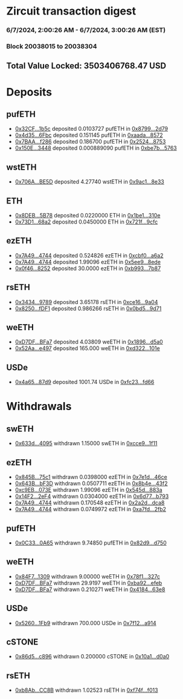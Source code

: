 # Zircuit transaction digest
### 6/7/2024, 2:00:26 AM - 6/7/2024, 3:00:26 AM (EST)
### Block 20038015 to 20038304

## Total Value Locked: 3503406768.47 USD

# Deposits
## pufETH
- [0x32CF...1b5c](https://etherscan.io/address/0x32CFE152AC2b63753CEef8873c8A649B3c171b5c) deposited 0.0103727 pufETH in [0x8799...2d79](https://etherscan.io/tx/0x32CFE152AC2b63753CEef8873c8A649B3c171b5c)
- [0x4d35...6Fbc](https://etherscan.io/address/0x4d351e762aa0e8D345CefF8Da5ed3D2FCa686Fbc) deposited 0.151145 pufETH in [0xaada...8572](https://etherscan.io/tx/0x4d351e762aa0e8D345CefF8Da5ed3D2FCa686Fbc)
- [0x7BAA...f286](https://etherscan.io/address/0x7BAAe3c79E69BdE152650A809B7817788056f286) deposited 0.186700 pufETH in [0x2524...8753](https://etherscan.io/tx/0x7BAAe3c79E69BdE152650A809B7817788056f286)
- [0x150E...3448](https://etherscan.io/address/0x150E9c31870a99cE35E95C319474edc84BA93448) deposited 0.000889090 pufETH in [0xbe7b...5763](https://etherscan.io/tx/0x150E9c31870a99cE35E95C319474edc84BA93448)
## wstETH
- [0x706A...BE5D](https://etherscan.io/address/0x706A1299a4A93b2C00Dd932B238d9739d788BE5D) deposited 4.27740 wstETH in [0x9ac1...8e33](https://etherscan.io/tx/0x706A1299a4A93b2C00Dd932B238d9739d788BE5D)
## ETH
- [0x8DEB...5B78](https://etherscan.io/address/0x8DEB9FfeA3688d48E7d14fe47B346eCc524B5B78) deposited 0.0220000 ETH in [0x1be1...310e](https://etherscan.io/tx/0x8DEB9FfeA3688d48E7d14fe47B346eCc524B5B78)
- [0x73D1...68a2](https://etherscan.io/address/0x73D1aF7dae6521F65cEe4A04ABbd09C0df6e68a2) deposited 0.0450000 ETH in [0x721f...9cfc](https://etherscan.io/tx/0x73D1aF7dae6521F65cEe4A04ABbd09C0df6e68a2)
## ezETH
- [0x7A49...4744](https://etherscan.io/address/0x7A493Be5c2ce014cD049Bf178a1ac0Db1B434744) deposited 0.524826 ezETH in [0xcbf0...a6a2](https://etherscan.io/tx/0x7A493Be5c2ce014cD049Bf178a1ac0Db1B434744)
- [0x7A49...4744](https://etherscan.io/address/0x7A493Be5c2ce014cD049Bf178a1ac0Db1B434744) deposited 1.99096 ezETH in [0x5ee9...8ede](https://etherscan.io/tx/0x7A493Be5c2ce014cD049Bf178a1ac0Db1B434744)
- [0x0f46...8252](https://etherscan.io/address/0x0f46a35E2e65DE478c55a3A3b1d827F08a158252) deposited 30.0000 ezETH in [0xb993...7b87](https://etherscan.io/tx/0x0f46a35E2e65DE478c55a3A3b1d827F08a158252)
## rsETH
- [0x3434...9789](https://etherscan.io/address/0x34349c5569e7B846c3558961552D2202760A9789) deposited 3.65178 rsETH in [0xce16...9a04](https://etherscan.io/tx/0x34349c5569e7B846c3558961552D2202760A9789)
- [0x8250...fDF1](https://etherscan.io/address/0x82505546b688257D26133723515A04Aa3308fDF1) deposited 0.986266 rsETH in [0x0bd5...9d71](https://etherscan.io/tx/0x82505546b688257D26133723515A04Aa3308fDF1)
## weETH
- [0xD7DF...BFa7](https://etherscan.io/address/0xD7DF7E085214743530afF339aFC420c7c720BFa7) deposited 4.03809 weETH in [0x1896...d5a0](https://etherscan.io/tx/0xD7DF7E085214743530afF339aFC420c7c720BFa7)
- [0x52Aa...e497](https://etherscan.io/address/0x52Aa899454998Be5b000Ad077a46Bbe360F4e497) deposited 165.000 weETH in [0xd322...101e](https://etherscan.io/tx/0x52Aa899454998Be5b000Ad077a46Bbe360F4e497)
## USDe
- [0x4a65...87d9](https://etherscan.io/address/0x4a65e2970beE853fC67f168222865Dd0aA1E87d9) deposited 1001.74 USDe in [0xfc23...fd66](https://etherscan.io/tx/0x4a65e2970beE853fC67f168222865Dd0aA1E87d9)
# Withdrawals
## swETH
- [0x633d...4095](https://etherscan.io/address/0x633d62B023adE9a1BbA61e8Cc5616C5E026b4095) withdrawn 1.15000 swETH in [0xcce9...1f11](https://etherscan.io/tx/0x633d62B023adE9a1BbA61e8Cc5616C5E026b4095)
## ezETH
- [0x845B...75c1](https://etherscan.io/address/0x845BaF1C8FC76ee3D9dd70754189A2bE7cA275c1) withdrawn 0.0398000 ezETH in [0x7e1d...46ce](https://etherscan.io/tx/0x845BaF1C8FC76ee3D9dd70754189A2bE7cA275c1)
- [0x643B...bF3D](https://etherscan.io/address/0x643BA8b60b943fCa1222de5c10c8eBDe27EDbF3D) withdrawn 0.0507711 ezETH in [0x8b4e...43f2](https://etherscan.io/tx/0x643BA8b60b943fCa1222de5c10c8eBDe27EDbF3D)
- [0xc9EB...073E](https://etherscan.io/address/0xc9EB542a6143814B4bFa0Ab0ABCDDaC61Cd4073E) withdrawn 1.99096 ezETH in [0x545d...883a](https://etherscan.io/tx/0xc9EB542a6143814B4bFa0Ab0ABCDDaC61Cd4073E)
- [0x14F2...2eF4](https://etherscan.io/address/0x14F2D295AAa582bAf4169Bfba9ADf8AF34392eF4) withdrawn 0.0304000 ezETH in [0x6d77...b793](https://etherscan.io/tx/0x14F2D295AAa582bAf4169Bfba9ADf8AF34392eF4)
- [0x7A49...4744](https://etherscan.io/address/0x7A493Be5c2ce014cD049Bf178a1ac0Db1B434744) withdrawn 0.170548 ezETH in [0x2a2d...dca8](https://etherscan.io/tx/0x7A493Be5c2ce014cD049Bf178a1ac0Db1B434744)
- [0x7A49...4744](https://etherscan.io/address/0x7A493Be5c2ce014cD049Bf178a1ac0Db1B434744) withdrawn 0.0749972 ezETH in [0xa7fd...2fb2](https://etherscan.io/tx/0x7A493Be5c2ce014cD049Bf178a1ac0Db1B434744)
## pufETH
- [0x0C33...0A65](https://etherscan.io/address/0x0C334c7e4466E36aBD8Be41AfcD435EA022e0A65) withdrawn 9.74850 pufETH in [0x82d9...d750](https://etherscan.io/tx/0x0C334c7e4466E36aBD8Be41AfcD435EA022e0A65)
## weETH
- [0x84F7...1309](https://etherscan.io/address/0x84F7fA1953621B9370B8b0B973225f6EA02b1309) withdrawn 9.00000 weETH in [0x78f1...327c](https://etherscan.io/tx/0x84F7fA1953621B9370B8b0B973225f6EA02b1309)
- [0xD7DF...BFa7](https://etherscan.io/address/0xD7DF7E085214743530afF339aFC420c7c720BFa7) withdrawn 29.9197 weETH in [0xba92...efeb](https://etherscan.io/tx/0xD7DF7E085214743530afF339aFC420c7c720BFa7)
- [0xD7DF...BFa7](https://etherscan.io/address/0xD7DF7E085214743530afF339aFC420c7c720BFa7) withdrawn 0.210271 weETH in [0x4184...63e8](https://etherscan.io/tx/0xD7DF7E085214743530afF339aFC420c7c720BFa7)
## USDe
- [0x5260...1Fb9](https://etherscan.io/address/0x5260A376cb01a8FFa41d79d55aCE521392771Fb9) withdrawn 700.000 USDe in [0x7f12...a914](https://etherscan.io/tx/0x5260A376cb01a8FFa41d79d55aCE521392771Fb9)
## cSTONE
- [0x86d5...c896](https://etherscan.io/address/0x86d55A7c9E70ba692b9B9b8460f354034f9Ec896) withdrawn 0.200000 cSTONE in [0x10a1...d0a0](https://etherscan.io/tx/0x86d55A7c9E70ba692b9B9b8460f354034f9Ec896)
## rsETH
- [0xb8Ab...CC8B](https://etherscan.io/address/0xb8Ab9923E40F77e2eB407070A716C393F5aBCC8B) withdrawn 1.02523 rsETH in [0xf74f...f013](https://etherscan.io/tx/0xb8Ab9923E40F77e2eB407070A716C393F5aBCC8B)
